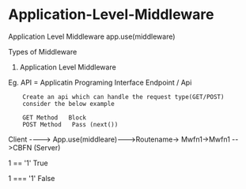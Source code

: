 # Application-Level-Middleware
Application Level Middleware  app.use(middleware)


Types of Middleware
1. Application Level Middleware
		

Eg.
		API = Applicatin Programing Interface
		Endpoint / Api 

		Create an api which can handle the request type(GET/POST)
		consider the below example

		GET Method   Block
		POST Method   Pass (next())
		

Client ----> App.use(middleare)--->Routename-> Mwfn1->Mwfn1 -->CBFN (Server)


1 == '1'  True

1 === '1' False
